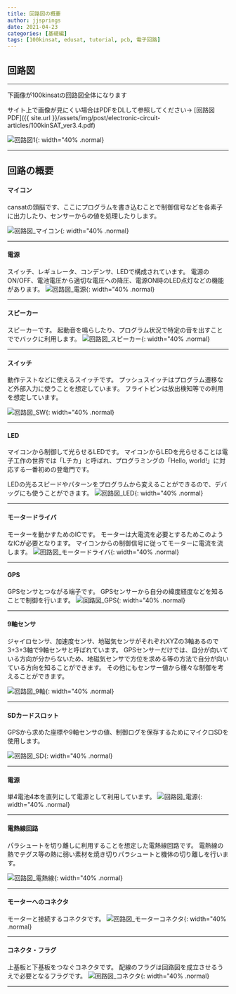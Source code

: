 ```yaml
---
title: 回路図の概要
author: jjsprings
date: 2021-04-23
categories: [基礎編]
tags: [100kinsat, edusat, tutorial, pcb, 電子回路]
---
```


## 回路図
---
下画像が100kinsatの回路図全体になります

サイト上で画像が見にくい場合はPDFをDLして参照してください→
[回路図PDF]({{ site.url }}/assets/img/post/electronic-circuit-articles/100kinSAT_ver3.4.pdf)

![回路図1](/assets/img/post/electronic-circuit-articles/100kinSAT_ver3.4.jpg){: width="40% .normal}



---
## 回路の概要



#### マイコン
cansatの頭脳です、ここにプログラムを書き込むことで制御信号などを各素子に出力したり、センサーからの値を処理したりします。

![回路図_マイコン](/assets/img/post/electronic-circuit-articles/100kinSAT_ver3.4_microcomputer.jpg){: width="40% .normal}

---

#### 電源
スイッチ、レギュレータ、コンデンサ、LEDで構成されています。
電源のON/OFF、電池電圧から適切な電圧への降圧、電源ON時のLED点灯などの機能があります。
![回路図_電源](/assets/img/post/electronic-circuit-articles/100kinSAT_ver3.4_power.jpg){: width="40% .normal}

---

#### スピーカー
スピーカーです。
起動音を鳴らしたり、プログラム状況で特定の音を出すことででバックに利用します。
![回路図_スピーカー](/assets/img/post/electronic-circuit-articles/100kinSAT_ver3.4_buzzer.jpg){: width="40% .normal}

---

#### スイッチ
動作テストなどに使えるスイッチです。
プッシュスイッチはプログラム遷移など外部入力に使うことを想定しています。
フライトピンは放出検知等での利用を想定しています。

![回路図_SW](/assets/img/post/electronic-circuit-articles/100kinSAT_ver3.4_SW.jpg){: width="40% .normal}

---

#### LED
マイコンから制御して光らせるLEDです。
マイコンからLEDを光らせることは電子工作の世界では「Lチカ」と呼ばれ、プログラミングの「Hello, world!」に対応する一番初めの登竜門です。

LEDの光るスピードやパターンをプログラムから変えることができるので、デバッグにも使うことができます。
![回路図_LED](/assets/img/post/electronic-circuit-articles/100kinSAT_ver3.4_LED.jpg){: width="40% .normal}

---

#### モータードライバ
モーターを動かすためのICです。
モーターは大電流を必要とするためこのようなICが必要となります。
マイコンからの制御信号に従ってモーターに電流を流します。
![回路図_モータードライバ](/assets/img/post/electronic-circuit-articles/100kinSAT_ver3.4_moter_driver.jpg){: width="40% .normal}

---

#### GPS
GPSセンサとつながる端子です。
GPSセンサーから自分の緯度経度などを知ることで制御を行います。
![回路図_GPS](/assets/img/post/electronic-circuit-articles/100kinSAT_ver3.4_GPS.jpg){: width="40% .normal}

---

#### 9軸センサ
ジャイロセンサ、加速度センサ、地磁気センサがそれぞれXYZの3軸あるので3+3+3軸で9軸センサと呼ばれています。
GPSセンサーだけでは、自分が向いている方向が分からないため、地磁気センサで方位を求める等の方法で自分が向いている方向を知ることができます。
その他にもセンサー値から様々な制御を考えることができます。

![回路図_9軸](/assets/img/post/electronic-circuit-articles/100kinSAT_ver3.4_sensor.jpg){: width="40% .normal}

---

#### SDカードスロット
GPSから求めた座標や9軸センサの値、制御ログを保存するためにマイクロSDを使用します。

![回路図_SD](/assets/img/post/electronic-circuit-articles/100kinSAT_ver3.4_SD.jpg){: width="40% .normal}

---

#### 電源
単4電池4本を直列にして電源として利用しています。
![回路図_電源](/assets/img/post/electronic-circuit-articles/100kinSAT_ver3.4_bat.jpg){: width="40% .normal}

---

#### 電熱線回路
パラシュートを切り離しに利用することを想定した電熱線回路です。
電熱線の熱でテグス等の熱に弱い素材を焼き切りパラシュートと機体の切り離しを行います。

![回路図_電熱線](/assets/img/post/electronic-circuit-articles/100kinSAT_ver3.4_heat.jpg){: width="40% .normal}

---

#### モーターへのコネクタ
モーターと接続するコネクタです。
![回路図_モーターコネクタ](/assets/img/post/electronic-circuit-articles/100kinSAT_ver3.4_moter_con.jpg){: width="40% .normal}

---

#### コネクタ・フラグ
上基板と下基板をつなぐコネクタです。
配線のフラグは回路図を成立させるうえで必要となるフラグです。
![回路図_コネクタ](/assets/img/post/electronic-circuit-articles/100kinSAT_ver3.4_con.jpg){: width="40% .normal}

---



